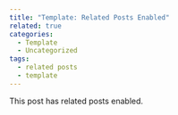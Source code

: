 ```yaml
---
title: "Template: Related Posts Enabled"
related: true
categories:
  - Template
  - Uncategorized
tags:
  - related posts
  - template
---
```


This post has related posts enabled.